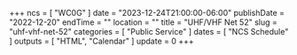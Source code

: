 +++
ncs = [ "WC0G" ]
date = "2023-12-24T21:00:00-06:00"
publishDate = "2022-12-20"
endTime = ""
location = ""
title = "UHF/VHF Net 52"
slug = "uhf-vhf-net-52"
categories = [ "Public Service" ]
dates = [ "NCS Schedule" ]
outputs = [ "HTML", "Calendar" ]
update = 0
+++
